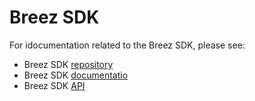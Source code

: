 # Breez SDK
For idocumentation related to the Breez SDK, please see:
* Breez SDK [repository](https://github.com/breez/breez-sdk)
* Breez SDK [documentatio](https://sdk-doc.breez.technology)
* Breez SDK [API](https://breez.github.io/breez-sdk-rustdoc/doc/breez_sdk_core/) 
